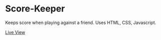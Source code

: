 # Score-Keeper
<p>Keeps score when playing against a friend. Uses HTML, CSS, Javascript.</p>
<a href="https://ehuzieran.github.io/scoreKeeper/"> Live View </a>
